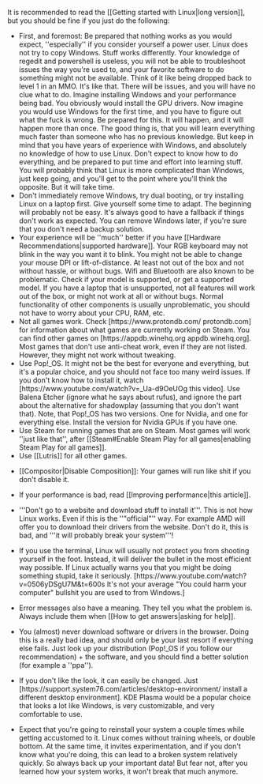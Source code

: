  
It is recommended to read the [[Getting started with Linux|long version]], but you should be fine if you just do the following:<ul>
<li>First, and foremost: Be prepared that nothing works as you would expect, ''especially'' if you consider yourself a power user. Linux does not try to copy Windows. Stuff works differently. Your knowledge of regedit and powershell is useless, you will not be able to troubleshoot issues the way you're used to, and your favorite software to do something might not be available. Think of it like being dropped back to level 1 in an MMO. It's like that. There will be issues, and you will have no clue what to do. Imagine installing Windows and your performance being bad. You obviously would install the GPU drivers. Now imagine you would use Windows for the first time, and you have to figure out what the fuck is wrong. Be prepared for this. It will happen, and it will happen more than once. The good thing is, that you will learn everything much faster than someone who has no previous knowledge. But keep in mind that you have years of experience with Windows, and absolutely no knowledge of how to use Linux. Don't expect to know how to do everything, and be prepared to put time and effort into learning stuff. You will probably think that Linux is more complicated than Windows, just keep going, and you'll get to the point where you'll think the opposite. But it will take time.
<li>Don't immediately remove Windows, try dual booting, or try installing Linux on a laptop first. Give yourself some time to adapt. The beginning will probably not be easy. It's always good to have a fallback if things don't work as expected. You can remove Windows later, if you're sure that you don't need a backup solution.
</li>
<li>Your experience will be ''much'' better if you have [[Hardware Recommendations|supported hardware]]. Your RGB keyboard may not blink in the way you want it to blink. You might not be able to change your mouse DPI or lift-of-distance. At least not out of the box and not without hassle, or without bugs. Wifi and Bluetooth are also known to be problematic. Check if your model is supported, or get a supported model. If you have a laptop that is unsupported, not all features will work out of the box, or might not work at all or without bugs. Normal functionality of other components is usually unproblematic, you should not have to worry about your CPU, RAM, etc.</li>
<li>Not all games work. Check [https://www.protondb.com/ protondb.com] for information about what games are currently working on Steam. You can find other games on [https://appdb.winehq.org appdb.winehq.org]. Most games that don't use anti-cheat work, even if they are not listed. However, they might not work without tweaking.</li>
<li>Use Pop!_OS. It might not be the best for everyone and everything, but it's a popular choice, and you should not face too many weird issues. If you don't know how to install it, watch [https://www.youtube.com/watch?v=_Ua-d9OeUOg this video]. Use Balena Etcher (ignore what he says about rufus), and ignore the part about the alternative for shadowplay (assuming that you don't want that). Note, that Pop!_OS has two versions. One for Nvidia, and one for everything else. Install the version for Nvidia GPUs if you have one.</li>
<li>Use Steam for running games that are on Steam. Most games will work ''just like that'', after [[Steam#Enable Steam Play for all games|enabling Steam Play for all games]].</li>
<li>Use [[Lutris]] for all other games.</li>
<li><p>[[Compositor|Disable Composition]]: Your games will run like shit if you don't disable it.</p></li>
<li><p>If your performance is bad, read [[Improving performance|this article]].</p></li>
<li><p>'''Don't go to a website and download stuff to install it'''. This is not how Linux works. Even if this is the ''"official"'' way. For example AMD will offer you to download their drivers from the website. Don't do it, this is bad, and '''it will probably break your system'''!</p></li>
<li><p>If you use the terminal, Linux will usually not protect you from shooting yourself in the foot. Instead, it will deliver the bullet in the most efficient way possible. If Linux actually warns you that you might be doing something stupid, take it seriously. [https://www.youtube.com/watch?v=0506yDSgU7M&t=600s It's not your average &quot;You could harm your computer&quot; bullshit you are used to from Windows.]</p></li>
<li><p>Error messages also have a meaning. They tell you what the problem is. Always include them when [[How to get answers|asking for help]].</p></li><li><p>You (almost) never download software or drivers in the browser. Doing this is a really bad idea, and should only be your last resort if everything else fails. Just look up your distribution (Pop!_OS if you follow our recommendation) + the software, and you should find a better solution (for example a ''ppa'').</p></li><li><p>If you don't like the look, it can easily be changed. Just [https://support.system76.com/articles/desktop-environment/ install a different desktop environment]. KDE Plasma would be a popular choice that looks a lot like Windows, is very customizable, and very comfortable to use. </p></li><li><p>Expect that you're going to reinstall your system a couple times while getting accustomed to it. Linux comes without training wheels, or double bottom. At the same time, it invites experimentation, and if you don't know what you're doing, this can lead to a broken system relatively quickly. So always back up your important data! But fear not, after you learned how your system works, it won't break that much anymore. </p></li></ul>
